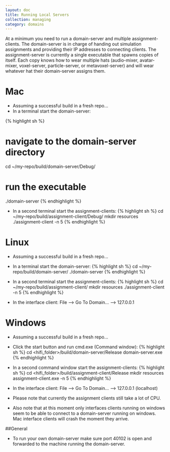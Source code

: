 ```yaml
---
layout: doc
title: Running Local Servers
collection: managing
category: domains
---
```



At a minimum you need to run a domain-server and multiple assignment-clients.  The domain-server is in charge of handing out simulation assignments and providing their IP addresses to connecting clients.  The assignment-server is currently a single executable that spawns copies of itself.  Each copy knows how to wear multiple hats (audio-mixer, avatar-mixer, voxel-server, particle-server, or metavoxel-server) and will wear whatever hat their domain-server assigns them.

# Mac
* Assuming a successful build in a fresh repo...
* In a terminal start the domain-server:

{% highlight sh %} 
# navigate to the domain-server directory
cd ~/my-repo/build/domain-server/Debug/
# run the executable
./domain-server
{% endhighlight %}

* In a second terminal start the assignment-clients:
{% highlight sh %}
cd ~/my-repo/build/assignment-client/Debug/
mkdir resources
./assignment-client -n 5
{% endhighlight %}

# Linux
* Assuming a successful build in a fresh repo...
* In a terminal start the domain-server:
{% highlight sh %}
cd ~/my-repo/build/domain-server/
./domain-server
{% endhighlight %}

* In a second terminal start the assignment-clients:
{% highlight sh %}
cd ~/my-repo/build/assignment-client/
mkdir resources
./assignment-client -n 5
{% endhighlight %}

* In the interface client: File --> Go To Domain... --> 127.0.0.1

# Windows
* Assuming a successful build in a fresh repo...
* Click the start button and run cmd.exe (Command window):
{% highlight sh %}
cd <hifi_folder>/build/domain-server/Release
domain-server.exe
{% endhighlight %}

* In a second command window start the assignment-clients:
{% highlight sh %}
cd <hifi_folder>/build/assignment-client/Release
mkdir resources
assignment-client.exe -n 5
{% endhighlight %}

* In the interface client: File --> Go To Domain... --> 127.0.0.1 (localhost)
* Please note that currently the assignment clients still take a lot of CPU.
* Also note that at this moment only interfaces clients running on windows seem to be able to connect to a domain-server running on windows. Mac interface clients will crash the moment they arrive.

##General
* To run your own domain-server make sure port 40102 is open and forwarded to the machine running the domain-server.
